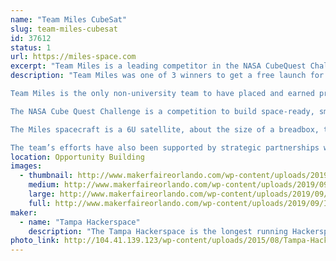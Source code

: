 ```yaml
---
name: "Team Miles CubeSat"
slug: team-miles-cubesat
id: 37612
status: 1
url: https://miles-space.com
excerpt: "Team Miles is a leading competitor in the NASA CubeQuest Challenge. The challenge offers $5.5 million in prizes for teams and will provide launch services on the 2020 NASA SLS-EM1 mission for the top three teams. They are building a 6U CubeSat intended to communicate in Deep Space and traveling to the vicinity of Mars."
description: "Team Miles was one of 3 winners to get a free launch for their satellite in the NASA CubeQuest Challenge. The challenge, which is a space derby, offers $5.5 million in prizes for teams and will provide launch services on the 2020 NASA SLS-EM1 mission.

Team Miles is the only non-university team to have placed and earned prizes in all four rounds of competition, leading up to them being selected as one of the free launch slots. As a team of citizen scientists and engineers, they came together initially through Tampa Hackerspace, a community, non-profit workshop in Tampa, FL. The team expanded with experts in radiation, communications, software development, and project management.

The NASA Cube Quest Challenge is a competition to build space-ready, small satellites capable of advanced communication and propulsion near and beyond the moon. Teams strive for high-speed data communications, navigation, and survival in lunar orbit or deep space, competing for an unprecedented $5.5 million prize purse in NASA’s first ever in-space challenge. Cube Quest is part of NASA’s Centennial Challenges Program which accelerates technology by engaging non-traditional sources in competition.

The Miles spacecraft is a 6U satellite, about the size of a breadbox, that will be capable of navigating to the Moon, establishing Lunar orbit, conducting its mission, and then navigating to a final orbit near Mars. The entire mission will be flown autonomously by a sophisticated onboard computer system and powered by evolutionary plasma thrusters.

The team’s efforts have also been supported by strategic partnerships with Fluid and Reason (http://fluidandreason.com/), Yosemite Space (http://yosemitespace.com/), The DRI (http://thedri.com/), Piedmont Precision Aeroculture (http://ppaeroculture.com/), Brainloop (http://www.brainloop.com/), Basecamp (https://basecamp.com/), Thermal Management Technologies (http://tmtsdl.com/), and Sabalcore (http://www.sabalcore.com/)"
location: Opportunity Building
images:
  - thumbnail: http://www.makerfaireorlando.com/wp-content/uploads/2019/09/IMG_20190830_105222589.jpg
    medium: http://www.makerfaireorlando.com/wp-content/uploads/2019/09/IMG_20190830_105222589.jpg
    large: http://www.makerfaireorlando.com/wp-content/uploads/2019/09/IMG_20190830_105222589.jpg
    full: http://www.makerfaireorlando.com/wp-content/uploads/2019/09/IMG_20190830_105222589.jpg
maker:
  - name: "Tampa Hackerspace"
    description: "The Tampa Hackerspace is the longest running Hackerspace/Makerspace in the Greater Tampa Bay Area. We have a vast array of tools including but not limited to: 3D Printers, Laser Cutters, 4x8 Shopbot, and our lastest tools include Full CNC Controlled Milling machine ( Tormach Personnel 700 ) so please come check out our booth and talk to our members!"
photo_link: http://104.41.139.123/wp-content/uploads/2015/08/Tampa-Hackerspace-2048-Transparent-border.png
---
```

